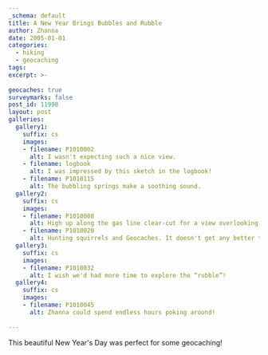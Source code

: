 ```yaml
---
_schema: default
title: A New Year Brings Bubbles and Rubble
author: Zhanna
date: 2005-01-01
categories:
  - hiking
  - geocaching
tags:
excerpt: >- 
   
geocaches: true
surveymarks: false
post_id: 11998
layout: post   
galleries:
  gallery1:
    suffix: cs
    images: 
    - filename: P1010002
      alt: I wasn't expecting such a nice view.
    - filename: logbook
      alt: I was impressed by this sketch in the logbook!   
    - filename: P1010115
      alt: The bubbling springs make a soothing sound.
  gallery2:
    suffix: cs
    images: 
    - filename: P1010008
      alt: High up along the gas line clear-cut for a view overlooking Rt. 309 to the northwest.
    - filename: P1010020
      alt: Hunting squirrels and Geocaches. It doesn't get any better than this. (Except maybe for seeing some squirrels every now and then!!!) 
  gallery3:
    suffix: cs
    images: 
    - filename: P1010032
      alt: I wish we'd had more time to explore the “rubble”!
  gallery4:
    suffix: cs
    images: 
    - filename: P1010045
      alt: Zhanna could spend endless hours poking around!              
      
---    
```


This beautiful New Year's Day was perfect for some geocaching!